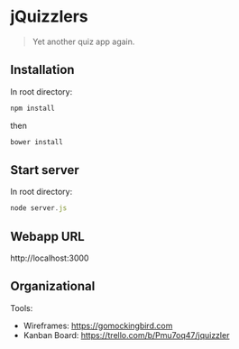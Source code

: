 # jQuizzlers
> Yet another quiz app again.

## Installation
In root directory:
```js
npm install
```
then
```js
bower install
```

## Start server

In root directory:
```js
node server.js
```

## Webapp URL

http://localhost:3000

## Organizational
Tools:
- Wireframes: https://gomockingbird.com
- Kanban Board: https://trello.com/b/Pmu7oq47/jquizzler
